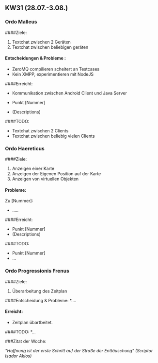 ## KW31 (28.07.-3.08.)
### Ordo Malleus
####Ziele:
 1. Textchat zwischen 2 Geräten
 2. Textchat zwischen beliebigen geräten

#### Entscheidungen & Probleme :
* ZeroMQ compilieren scheitert an Testcases
* Kein XMPP, experimentieren mit NodeJS

####Erreicht:
* Kommunikation zwischen Android Client und Java Server

* Punkt [Nummer]
 * (Descriptions)

####TODO:
* Textchat zwischen 2 Clients
* Textchat zwischen beliebig vielen Clients

### Ordo Haereticus
####Ziele:
 1. Anzeigen einer Karte
 2. Anzeigen der Eigenen Position auf der Karte
 3. Anzeigen von virtuellen Objekten

#### Probleme:

Zu [Nummer]: 
 * .....


####Erreicht:
* Punkt [Nummer]
 * (Descriptions)

####TODO:
* Punkt [Nummer]
* ...

### Ordo Progressionis Frenus
####Ziele:
 1. Überarbeitung des Zeitplan

####Entscheidung & Probleme:
*....

#### Erreicht:
* Zeitplan übartbeitet.

####TODO:
*...

###Zitat der Woche:

_"Hoffnung ist der erste Schritt auf der Straße der Enttäuschung" (Scriptor Isador Akios)_
